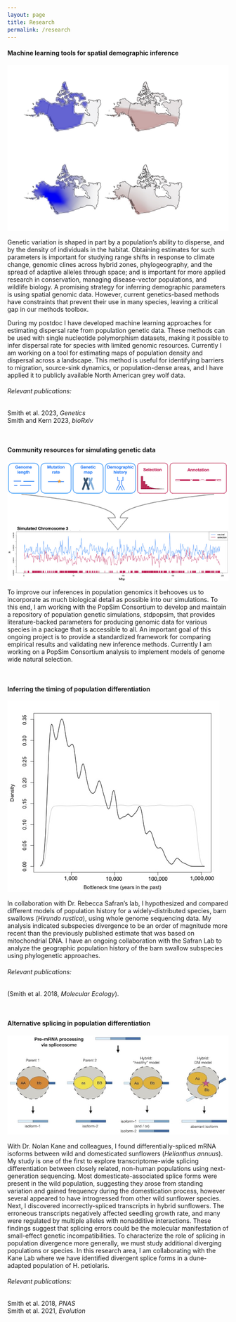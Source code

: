 ```yaml
---
layout: page
title: Research
permalink: /research
---
```





#### Machine learning tools for spatial demographic inference

![wolves](assets/img/northamerica.jpg)

Genetic variation is shaped in part by a population’s ability to disperse, and by the density of individuals in the habitat.
Obtaining estimates for such parameters is important for studying range shifts in response to climate change, genomic clines across hybrid zones, phylogeography, and the spread of adaptive alleles through space; and is important for more applied research in conservation, managing disease-vector populations, and wildlife biology.
A promising strategy for inferring demographic parameters is using spatial genomic data.
However, current genetics-based methods have constraints that prevent their use in many species, leaving a critical gap in our methods toolbox.

During my postdoc I have developed machine learning approaches for estimating dispersal rate from population genetic data.
These methods can be used with single nucleotide polymorphism datasets, making it possible to infer dispersal rate for species with limited genomic resources.
Currently I am working on a tool for estimating maps of population density and dispersal across a landscape.
This method is useful for identifying barriers to migration, source-sink dynamics, or population-dense areas, and I have applied it to publicly available North American grey wolf data.

###### Relevant publications:
Smith et al. 2023, *Genetics*\
Smith and Kern 2023, *bioRxiv*

&nbsp;
&nbsp;
&nbsp;
&nbsp;








#### Community resources for simulating genetic data

![stdpopsim](assets/img/stdpopsim.jpg)

To improve our inferences in population genomics it behooves us to incorporate as much biological detail as possible into our simulations.
To this end, I am working with the PopSim Consortium to develop and maintain a repository of population genetic simulations, stdpopsim, that provides literature-backed parameters for producing genomic data for various species in a package that is accessible to all.
An important goal of this ongoing project is to provide a standardized framework for comparing empirical results and validating new inference methods.
Currently I am working on a PopSim Consortium analysis to implement models of genome wide natural selection.

&nbsp;
&nbsp;
&nbsp;
&nbsp;






#### Inferring the timing of population differentiation

![barnswallow](assets/img/barnswallow.jpg)

In collaboration with Dr. Rebecca Safran’s lab, I hypothesized and compared different models of population history for a widely-distributed species, barn swallows (*Hirundo rustica*), using whole genome sequencing data.
My analysis indicated subspecies divergence to be an order of magnitude more recent than the previously published estimate that was based on mitochondrial DNA.
I have an ongoing collaboration with the Safran Lab to analyze the geographic population history of the barn swallow subspecies using phylogenetic approaches.

###### Relevant publications:
(Smith et al. 2018, *Molecular Ecology*).

&nbsp;
&nbsp;
&nbsp;
&nbsp;








#### Alternative splicing in population differentiation

![splicing](assets/img/splicing.jpg)

With Dr. Nolan Kane and colleagues, I found differentially-spliced mRNA isoforms between wild and domesticated sunflowers (*Helianthus annuus*). My study is one of the first to explore transcriptome-wide splicing differentiation between closely related, non-human populations using next-generation sequencing. Most domesticate-associated splice forms were present in the wild population, suggesting they arose from standing variation and gained frequency during the domestication process, however several appeared to have introgressed from other wild sunflower species. Next, I discovered incorrectly-spliced transcripts in hybrid sunflowers. The erroneous transcripts negatively affected seedling growth rate, and many were regulated by multiple alleles with nonadditive interactions. These findings suggest that splicing errors could be the molecular manifestation of small-effect genetic incompatibilities. To characterize the role of splicing in population divergence more generally, we must study additional diverging populations or species. In this research area, I am collaborating with the Kane Lab where we have identified divergent splice forms in a dune-adapted population of H. petiolaris.

###### Relevant publications:
Smith et al. 2018, *PNAS*\
Smith et al. 2021, *Evolution*




